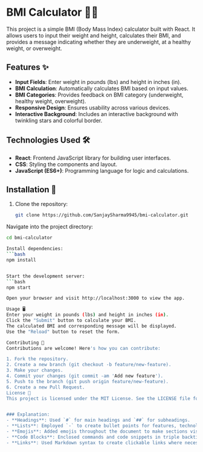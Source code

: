 # BMI Calculator 📏💪

This project is a simple BMI (Body Mass Index) calculator built with React. It allows users to input their weight and height, calculates their BMI, and provides a message indicating whether they are underweight, at a healthy weight, or overweight.

## Features ✨

- **Input Fields**: Enter weight in pounds (lbs) and height in inches (in).
- **BMI Calculation**: Automatically calculates BMI based on input values.
- **BMI Categories**: Provides feedback on BMI category (underweight, healthy weight, overweight).
- **Responsive Design**: Ensures usability across various devices.
- **Interactive Background**: Includes an interactive background with twinkling stars and colorful border.

## Technologies Used 🛠️

- **React**: Frontend JavaScript library for building user interfaces.
- **CSS**: Styling the components and layout.
- **JavaScript (ES6+)**: Programming language for logic and calculations.

## Installation 🚀

1. Clone the repository:

   ```bash
   git clone https://github.com/SanjaySharma9945/bmi-calculator.git
Navigate into the project directory:

```bash
cd bmi-calculator

Install dependencies:
```bash
npm install


Start the development server:
```bash
npm start

Open your browser and visit http://localhost:3000 to view the app.

Usage 🖥️
Enter your weight in pounds (lbs) and height in inches (in).
Click the "Submit" button to calculate your BMI.
The calculated BMI and corresponding message will be displayed.
Use the "Reload" button to reset the form.

Contributing 🤝
Contributions are welcome! Here's how you can contribute:

1. Fork the repository.
2. Create a new branch (git checkout -b feature/new-feature).
3. Make your changes.
4. Commit your changes (git commit -am 'Add new feature').
5. Push to the branch (git push origin feature/new-feature).
6. Create a new Pull Request.
License 📄
This project is licensed under the MIT License. See the LICENSE file for details.


### Explanation:
- **Headings**: Used `#` for main headings and `##` for subheadings.
- **Lists**: Employed `-` to create bullet points for features, technologies used, installation steps, usage instructions, contributing guidelines, and license details.
- **Emojis**: Added emojis throughout the document to make sections visually appealing and engaging.
- **Code Blocks**: Enclosed commands and code snippets in triple backticks (\`\`\`) for clarity and syntax highlighting.
- **Links**: Used Markdown syntax to create clickable links where necessary, such as for installation instructions.
